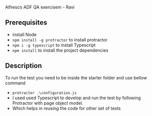 Alfresco ADF QA exercisem - Ravi

## Prerequisites
- install Node 
- `npm install -g protractor` to install protractor
- `npm i -g typescript` to install Typescript
- `npm install` to install the project dependencies

## Description
To run the test you need to be inside the starter folder and use bellow command
-  `protractor .\configuration.js`
- I used used Typescript to develop and run the test by following Protractor with page object model.
- Which helps in reusing the code for other set of tests 
